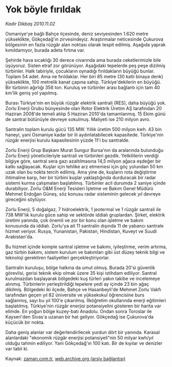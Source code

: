 # Yok böyle fırıldak

*Kadir Dikbaş 2010.11.02*

<td class="columnist-detail">
<p>Osmaniye'ye bağlı Bahçe ilçesinde, deniz seviyesinden 1.620 metre yükseklikte, Gökçedağ'ın zirvesindeyiz. Araştırmalar neticesinde Çukurova bölgesinin en fazla rüzgâr alan noktası olarak tespit edilmiş. Aşağıda yaprak kımıldamıyor, burada adeta fırtına var.</p>
<p><p>Şehirde hava sıcaklığı 30 derece civarında ama burada ceketlerimizle bile üşüyoruz. Sisten etraf zor görünüyor. Aşağıdaki tepelerde peş peşe dizilmiş türbinler. Halk tabiriyle, çocukların oynadığı fırıldakların büyüğü bunlar. Toplam 54 adet. Ama ne fırıldaklar. Her biri 85 metre (30 katlı binaya denk) yükseklikte, 100 metrelik kanat çapına sahip. Türkiye'dekilerin en büyüğü. Bir türbinin ağırlığı 356 ton. Kuruluş ve türbinler arası bağlantı için tam 40 km'lik geniş yol yapılmış.
<p> Burası Türkiye'nin en büyük rüzgâr elektrik santrali (RES), daha büyüğü yok. Zorlu Enerji Grubu bünyesinde olan Rotor Elektrik Üretim AŞ tarafından 20 Haziran 2008'de temeli atılıp 5 Haziran 2010'da tamamlanmış. 15 Ekim günü de santral bütünüyle devreye sokulmuş. Maliyeti ise 210 milyon avro.
<p> Santralin toplam kurulu gücü 135 MW. Yıllık üretim 500 milyon kwh. 43 bin haneyi, yani Osmaniye kadar bir ili aydınlatabilecek kapasitede. Türkiye'nin rüzgâr enerjisi kurulu kapasitesinin yüzde 11'i bu santralde.
<p> Zorlu Enerji Grup Başkanı Murat Sungur Bursa'nın da aralarında bulunduğu Zorlu Enerji yöneticileriyle santrali ve türbinleri gezdik. Yetkililerin verdiği bilgiye göre, santral sera gazı azaltılmasına 14,5 milyon ağaca eşdeğer bir katkı sağlayacak. Kuşlar için tehlike arz etmemesi için göç yolundan 50 km uzak olan bu nokta tercih edilmiş. Ama yine de, kuşların rota değiştirme ihtimaline karşı, her bir türbini kuşlar yaklaştığında durduracak bir radar sistemi kurma çalışmaları başlatılmış. Türbinler acil durumda 2 saniye içinde durabiliyor. Zorlu O&amp;M Enerji Tesisleri İşletme ve Bakım Genel Müdürü Mehmet Erdoğan Güneş, söz konusu radar sisteminin gelecek yıl devreye gireceğini söylüyor.
<p> Zorlu Enerji, 5 doğalgaz, 7 hidroelektrik, 1 jeotermal ve 1 rüzgâr santrali ile 738 MW'lık kurulu güce sahip ve sektörde iddialı gruplardan. Şirket, elektrik üretimi yanında, çok önemli ve zor bir konu olan işletme ve bakım konusunda da iddialı. Zorlu'ya ait 11 santralin dışında 11 de yabancı santrale hizmet veriyor. Rusya, Yunanistan, Pakistan, Hindistan, Kuveyt ve Suudi Arabistan'da.
<p> Bu hizmet içinde komple santral işletme ve bakımı, iyileştirme, verim artırma, gaz türbin bakımı, sistem kurulum ve bakımları gibi üst düzey teknik bilgi ve teknoloji gerektiren faaliyetleri gerçekleştiriyorlar.
<p> Santralin kuruluşu, bölge halkına da umut olmuş. Burada 20'si güvenlik görevlisi, gerisi teknik ekip olmak üzere 35 kişi istihdam ediliyor. Santral kurulmazdan başlayarak bölgedeki kuş türleri yakın takibe ve incelemeye alınmış. Türbinlerin yerleştirildiği tepelere yedi ay içinde 23 bin ağaç dikilmiş. Bölgedeki iki ilçede, Bahçe ve Hasanbeyli'de Mehmet Zorlu Vakfı tarafından geçen yıl 82 üniversite ve yüksekokul öğrencisine burs sağlanmış, sayı bu yıl 100'e çıkarılmış. İlköğretim okullarında enerji eğitimleri başlatılmış. Türkiye'nin rüzgâr enerjisi potansiyelini gösteren bir harita var elimde. En yoğun bölge kuzey-batı Anadolu. Ondan sonra Toroslar ile Kayseri'den Sivas'a uzanan bir hat geliyor. Gökçedağ ise Çukurova'da küçücük bir nokta.
<p> Daha geniş alanlar var değerlendirilecek yurdun dört bir yanında. Karasal alanlardaki "ekonomik rüzgâr enerjisi potansiyeli"nin 50 milyar kwh/yıl olduğu tahmin ediliyor. Yani Gökçedağ'ın 100 katı. Bir de kıyılar ve denizler var tabii ki. </p>
<a href="http://web.archive.org/web/20101213084511/mailto:k.dikbas@zaman.com.tr">
</a></p></p></p></p></p></p></p></p></td>

Kaynak: [zaman.com.tr](http://zaman.com.tr/yazar.do?yazino=1047711), [web.archive.org (arşiv bağlantısı)](http://web.archive.org/web/20101213084511/http://www.zaman.com.tr:80/yazar.do?yazino=1047711)
